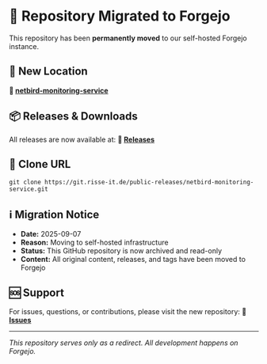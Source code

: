 # 🚀 Repository Migrated to Forgejo

This repository has been **permanently moved** to our self-hosted Forgejo instance.

## 📍 New Location

**🔗 [netbird-monitoring-service](https://git.risse-it.de/public-releases/netbird-monitoring-service)**

## 📦 Releases & Downloads

All releases are now available at:
**🔗 [Releases](https://git.risse-it.de/public-releases/netbird-monitoring-service/releases)**

## 🔧 Clone URL

    git clone https://git.risse-it.de/public-releases/netbird-monitoring-service.git

## ℹ️ Migration Notice

- **Date:** 2025-09-07
- **Reason:** Moving to self-hosted infrastructure
- **Status:** This GitHub repository is now archived and read-only
- **Content:** All original content, releases, and tags have been moved to Forgejo

## 🆘 Support

For issues, questions, or contributions, please visit the new repository:
**🔗 [Issues](https://git.risse-it.de/public-releases/netbird-monitoring-service/issues)**

---

*This repository serves only as a redirect. All development happens on Forgejo.*
